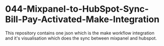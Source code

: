 # 044-Mixpanel-to-HubSpot-Sync-Bill-Pay-Activated-Make-Integration
This repository contains one json which is the make workflow integration and it's visualisation which does the sync between mixpanel and hubspot. 
